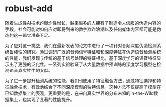 # robust-add
随着生成性AI技术的爆炸性增长，越来越多的人拥有了制造令人信服的伪造内容的手段。社会可能对如何应对即将到来的数字欺诈浪潮以及任何媒体内容都可能是伪造的这一现实准备不足。

为了应对这一挑战，我们在最新发表的论文中进行了一项针对音频深度伪造检测系统鲁棒性的研究。通过调研广泛的音频信号特征和和深度特征在伪造语音检测系统的性能，我们发现与传统的基于信号处理的特征相比，基于深度学习的语音特征显示出了更强的泛化性。一系列实验验证了从大量数据中预训练的深度学习模型在检测语音真实性中的贡献。

为了进一步提升检测系统的性能，我们也使用了特征融合方法，通过特征选择和特征融合技术，有效地结合了不同深度模型的独特信息。这种方法不仅提高了模型在已知数据集上的表现，更重要的是，在来自真实世界的分布未知的In-the-Wild数据集上，也实现了显著的性能提升。
